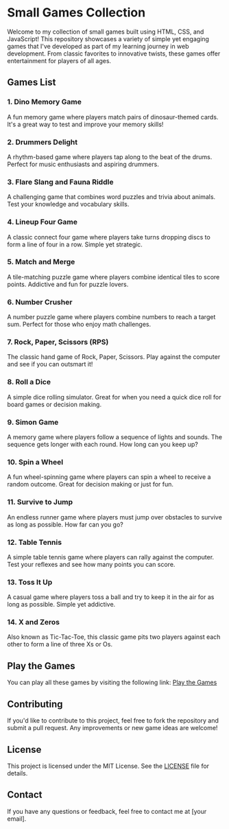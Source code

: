 # Small Games Collection

Welcome to my collection of small games built using HTML, CSS, and JavaScript! This repository showcases a variety of simple yet engaging games that I've developed as part of my learning journey in web development. From classic favorites to innovative twists, these games offer entertainment for players of all ages.

## Games List

### 1. Dino Memory Game
A fun memory game where players match pairs of dinosaur-themed cards. It's a great way to test and improve your memory skills!

### 2. Drummers Delight
A rhythm-based game where players tap along to the beat of the drums. Perfect for music enthusiasts and aspiring drummers.

### 3. Flare Slang and Fauna Riddle
A challenging game that combines word puzzles and trivia about animals. Test your knowledge and vocabulary skills.

### 4. Lineup Four Game
A classic connect four game where players take turns dropping discs to form a line of four in a row. Simple yet strategic.

### 5. Match and Merge
A tile-matching puzzle game where players combine identical tiles to score points. Addictive and fun for puzzle lovers.

### 6. Number Crusher
A number puzzle game where players combine numbers to reach a target sum. Perfect for those who enjoy math challenges.

### 7. Rock, Paper, Scissors (RPS)
The classic hand game of Rock, Paper, Scissors. Play against the computer and see if you can outsmart it!

### 8. Roll a Dice
A simple dice rolling simulator. Great for when you need a quick dice roll for board games or decision making.

### 9. Simon Game
A memory game where players follow a sequence of lights and sounds. The sequence gets longer with each round. How long can you keep up?

### 10. Spin a Wheel
A fun wheel-spinning game where players can spin a wheel to receive a random outcome. Great for decision making or just for fun.

### 11. Survive to Jump
An endless runner game where players must jump over obstacles to survive as long as possible. How far can you go?

### 12. Table Tennis
A simple table tennis game where players can rally against the computer. Test your reflexes and see how many points you can score.

### 13. Toss It Up
A casual game where players toss a ball and try to keep it in the air for as long as possible. Simple yet addictive.

### 14. X and Zeros
Also known as Tic-Tac-Toe, this classic game pits two players against each other to form a line of three Xs or Os.

## Play the Games

You can play all these games by visiting the following link: [Play the Games](http://yourwebsite.com)

## Contributing

If you'd like to contribute to this project, feel free to fork the repository and submit a pull request. Any improvements or new game ideas are welcome!

## License

This project is licensed under the MIT License. See the [LICENSE](LICENSE) file for details.

## Contact

If you have any questions or feedback, feel free to contact me at [your email].
